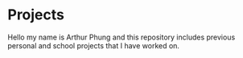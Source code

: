 # Projects
Hello my name is Arthur Phung and this repository includes previous personal and school projects that I have worked on.
